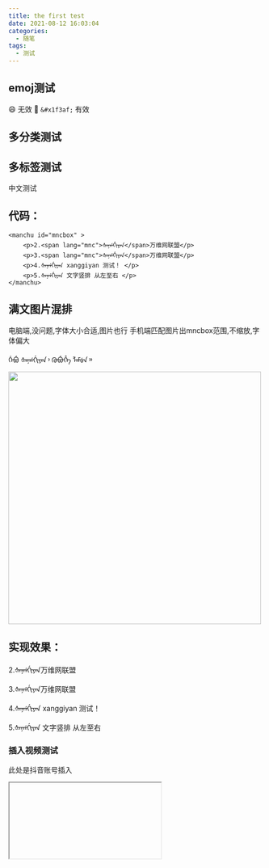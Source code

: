 ```yaml
---
title: the first test
date: 2021-08-12 16:03:04
categories:
  - 随笔
tags:
  - 测试
---
```



## emoj测试
:smile:   无效
&#x1f3af;   ``` &#x1f3af; ``` 有效

## 多分类测试
## 多标签测试

中文测试

## 代码：
```
<manchu id="mncbox" >
    <p>2.<span lang="mnc">ᡧᠠᠨᡤᡤᡳᠶᠠᠨ</span>万维网联盟</p>
    <p>3.<span lang="mnc">ᡧᠠᠨᡤᡤᡳᠶᠠᠨ</span>万维网联盟</p>
    <p>4.ᡧᠠᠨᡤᡤᡳᠶᠠᠨ xanggiyan 测试！ </p>
    <p>5.ᡧᠠᠨᡤᡤᡳᠶᠠᠨ 文字竖排 从左至右 </p>
</manchu>
```
## 满文图片混排
电脑端,没问题,字体大小合适,图片也行
手机端匹配图片出mncbox范围,不缩放,字体偏大
<manchu id="mncbox" >
    <p><span lang="mnc">ᡤᡝᠪᡠ ᡧᠠᠨᡤᡤᡳᠶᠠᠨ᠈ ᡴᡠᠪᡠᡥᡝ ᠯᠠᠮᡠᠨ᠉ </span></p>
    <img src="/images/xanggiyan.jpg" width="500">
</manchu>


## 实现效果：
<manchu id="mncbox" >
    <p>2.<span lang="mnc">ᡧᠠᠨᡤᡤᡳᠶᠠᠨ</span>万维网联盟</p>
    <p>3.<span lang="mnc">ᡧᠠᠨᡤᡤᡳᠶᠠᠨ</span>万维网联盟</p>
    <p>4.ᡧᠠᠨᡤᡤᡳᠶᠠᠨ xanggiyan 测试！ </p>
    <p>5.ᡧᠠᠨᡤᡤᡳᠶᠠᠨ 文字竖排 从左至右 </p>
</manchu>

### 插入视频测试
此处是抖音账号插入  
<iframe
 
  src="https://v.douyin.com/d8RaTEV/"

  >
</iframe>